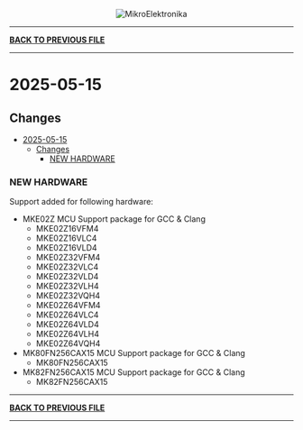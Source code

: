 <p align="center">
  <img src="http://www.mikroe.com/img/designs/beta/logo_small.png?raw=true" alt="MikroElektronika"/>
</p>

---

**[BACK TO PREVIOUS FILE](../changelog.md)**

---

# 2025-05-15

## Changes

- [2025-05-15](#2025-05-15)
  - [Changes](#changes)
    - [NEW HARDWARE](#new-hardware)

### NEW HARDWARE

Support added for following hardware:

+ MKE02Z MCU Support package for GCC & Clang
  + MKE02Z16VFM4
  + MKE02Z16VLC4
  + MKE02Z16VLD4
  + MKE02Z32VFM4
  + MKE02Z32VLC4
  + MKE02Z32VLD4
  + MKE02Z32VLH4
  + MKE02Z32VQH4
  + MKE02Z64VFM4
  + MKE02Z64VLC4
  + MKE02Z64VLD4
  + MKE02Z64VLH4
  + MKE02Z64VQH4
+ MK80FN256CAX15 MCU Support package for GCC & Clang
  + MK80FN256CAX15
+ MK82FN256CAX15 MCU Support package for GCC & Clang
  + MK82FN256CAX15

---

**[BACK TO PREVIOUS FILE](../changelog.md)**

---
